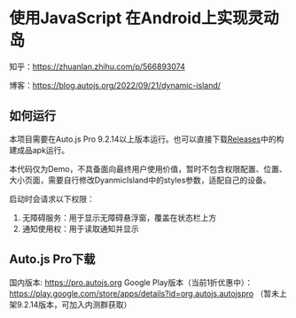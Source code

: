 # 使用JavaScript 在Android上实现灵动岛

知乎：https://zhuanlan.zhihu.com/p/566893074

博客：https://blog.autojs.org/2022/09/21/dynamic-island/

## 如何运行

本项目需要在Auto.js Pro 9.2.14以上版本运行。也可以直接下载[Releases](https://github.com/hyb1996/Dynamic-Island.js/releases)中的构建成品apk运行。

本代码仅为Demo，不具备面向最终用户使用价值，暂时不包含权限配置、位置、大小页面，需要自行修改DyanmicIsland中的styles参数，适配自己的设备。

启动时会请求以下权限：
1. 无障碍服务：用于显示无障碍悬浮窗，覆盖在状态栏上方
2. 通知使用权：用于读取通知并显示

## Auto.js Pro下载

国内版本: https://pro.autojs.org
Google Play版本（当前1折优惠中）：https://play.google.com/store/apps/details?id=org.autojs.autojspro （暂未上架9.2.14版本，可加入内测群获取）


